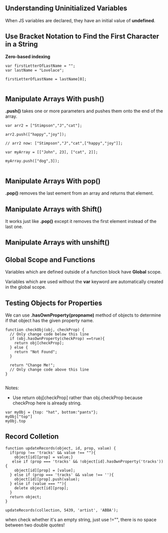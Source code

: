 ## Understanding Uninitialized Variables
When JS variables are declared, they have an initial value of **undefined**.




## Use Bracket Notation to Find the First Character in a String

**Zero-based indexing**

```
var firstLetterOfLastName = "";
var lastName = "Lovelace";

firstLetterOfLastName = lastName[0];


```

## Manipulate Arrays With push()

**.push()** takes one or more parameters and pushes them onto the end of the array.
```
var arr2 = ["Stimpson","J","cat"];

arr2.push(["happy","joy"]);

// arr2 now: ["Stimpson","J","cat",["happy","joy"]];

var myArray = [["John", 23], ["cat", 2]];

myArray.push(["dog",3]);


```

## Manipulate Arrays With pop()
**.pop()** removes the last eement from an array and returns that element.

## Manipulate Arrays with Shift()

It works just like **.pop()** except it removes the first element instead of the last one.

## Manipulate Arrays with unshift()


## Global Scope and Functions

Variables which are defined outside of a function block have **Global** scope.

Variables which are used without the **var** keyword are automatically created in the global scope.


## Testing Objects for Properties

We can use **.hasOwnProperty(propname)** method of objects to determine if that object has the given property name.

```
function checkObj(obj, checkProp) {
  // Only change code below this line
  if (obj.hasOwnProperty(checkProp) ==true){
    return obj[checkProp];
  } else {
    return "Not Found";
  }

  return "Change Me!";
  // Only change code above this line
}


```

Notes:
+ Use return obj[checkProp] rather than obj.checkProp because checkProp here is already string.

```
var myObj = {top: "hat", bottom:"pants"};
myObj["top"]   
myObj.top

```


## Record Colletion
```
function updateRecords(object, id, prop, value) {
  if(prop !== 'tracks' && value !== ""){
    object[id][prop] = value;}
   else if (prop === 'tracks' && !object[id].hasOwnProperty('tracks')){
    object[id][prop] = [value];
  } else if (prop === 'tracks' && value !== ''){
    object[id][prop].push(value);
  } else if (value === ""){
    delete object[id][prop];
  }
  return object;
}

updateRecords(collection, 5439, 'artist', 'ABBA');

```

when check whether it's an empty string, just use !="", there is no space between two double quotes!
